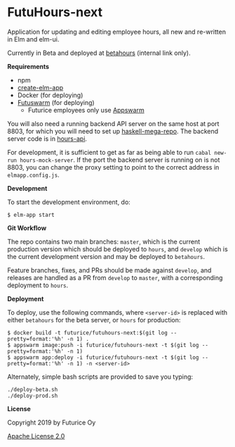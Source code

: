 FutuHours-next
=========

Application for updating and editing employee hours, all new and re-written in Elm and elm-ui.

Currently in Beta and deployed at [betahours](https://betahours.app.futurice.com) (internal link only).

**Requirements** 

- npm
- [create-elm-app](https://github.com/halfzebra/create-elm-app)
- Docker (for deploying)
- [Futuswarm](https://github.com/futurice/futuswarm) (for deploying)
  - Futurice employees only use [Appswarm](https://futuswarm-mainpage.app.futurice.com/)

You will also need a running backend API server on the same host at port 8803, for which you will need to set up [haskell-mega-repo](https://github.com/futurice/haskell-mega-repo). The backend server code is in [hours-api](https://github.com/futurice/haskell-mega-repo/tree/master/hours-api). 

For development, it is sufficient to get as far as being able to run `cabal new-run hours-mock-server`. If the port the backend server is running on is not 8803, you can change the proxy setting to point to the correct address in `elmapp.config.js`.

**Development**

To start the development environment, do:

```
$ elm-app start
```

**Git Workflow**

The repo contains two main branches: `master`, which is the current production version which should be deployed to `hours`, and `develop` which is the current development version and may be deployed to `betahours`. 

Feature branches, fixes, and PRs should be made against `develop`, and releases are handled as a PR from `develop` to `master`, with a corresponding deployment to `hours`.

**Deployment**

To deploy, use the following commands, where `<server-id>` is replaced with either `betahours` for the beta server, or `hours` for production:

``` 
$ docker build -t futurice/futuhours-next:$(git log --pretty=format:'%h' -n 1) .
$ appswarm image:push -i futurice/futuhours-next -t $(git log --pretty=format:'%h' -n 1)
$ appswarm app:deploy -i futurice/futuhours-next -t $(git log --pretty=format:'%h' -n 1) -n <server-id>
```

Alternately, simple bash scripts are provided to save you typing:

```
./deploy-beta.sh
./deploy-prod.sh
```


**License**

Copyright 2019 by Futurice Oy

[Apache License 2.0](LICENSE)
